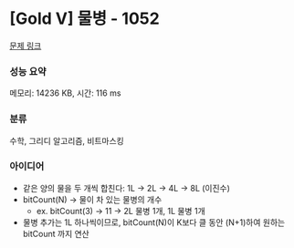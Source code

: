 # [Gold V] 물병 - 1052 

[문제 링크](https://www.acmicpc.net/problem/1052) 

### 성능 요약

메모리: 14236 KB, 시간: 116 ms

### 분류

수학, 그리디 알고리즘, 비트마스킹

### 아이디어

- 같은 양의 물을 두 개씩 합친다: 1L -> 2L -> 4L -> 8L (이진수)
- bitCount(N) -> 물이 차 있는 물병의 개수
  - ex. bitCount(3) -> 11 -> 2L 물병 1개, 1L 물병 1개
- 물병 추가는 1L 하나씩이므로, bitCount(N)이 K보다 클 동안 (N+1)하여 원하는 bitCount 까지 연산
